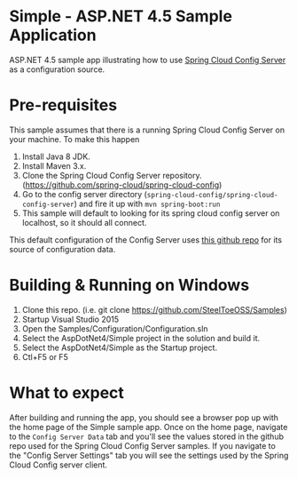 # Simple - ASP.NET 4.5 Sample Application
ASP.NET 4.5 sample app illustrating how to use [Spring Cloud Config Server](http://projects.spring.io/spring-cloud/docs/1.0.3/spring-cloud.html#_spring_cloud_config) as a configuration source.

# Pre-requisites

This sample assumes that there is a running Spring Cloud Config Server on your machine. To make this happen

1. Install Java 8 JDK.
2. Install Maven 3.x.
3. Clone the Spring Cloud Config Server repository. (https://github.com/spring-cloud/spring-cloud-config)
4. Go to the config server directory (`spring-cloud-config/spring-cloud-config-server`) and fire it up with `mvn spring-boot:run`
5. This sample will default to looking for its spring cloud config server on localhost, so it should all connect.

This default configuration of the Config Server uses [this github repo]( https://github.com/spring-cloud-samples/config-repo) for its source of configuration data.

# Building & Running on Windows

1. Clone this repo. (i.e. git clone https://github.com/SteelToeOSS/Samples)
2. Startup Visual Studio 2015
3. Open the Samples/Configuration/Configuration.sln
4. Select the AspDotNet4/Simple project in the solution and build it.
5. Select the AspDotNet4/Simple as the Startup project.
6. Ctl+F5 or F5

# What to expect
After building and running the app, you should see a browser pop up with the home page of the Simple sample app.
Once on the home page, navigate to the `Config Server Data` tab and you'll see the values stored in the github repo used for the Spring Cloud Config Server samples.
If you navigate to the "Config Server Settings" tab you will see the settings used by the Spring Cloud Config server client.


